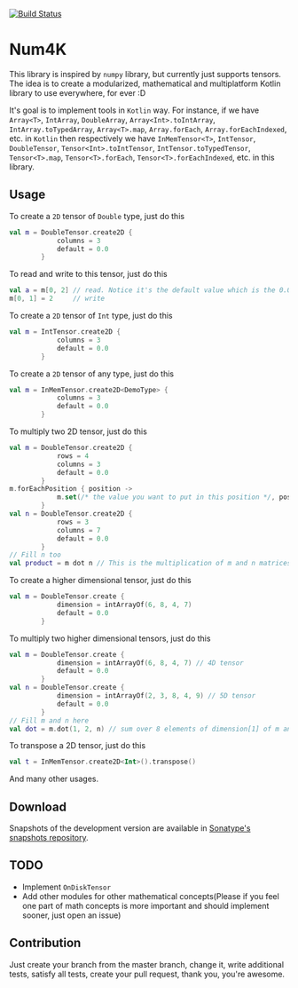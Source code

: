 [![Build Status](https://travis-ci.org/hadilq/num4k.svg?branch=master)](https://travis-ci.org/hadilq/num4k)

Num4K
===
This library is inspired by `numpy` library, but currently just supports tensors.
The idea is to create a modularized, mathematical and multiplatform Kotlin library to use everywhere, for ever :D

It's goal is to implement tools in `Kotlin` way.
For instance, if we have
`Array<T>`, `IntArray`, `DoubleArray`, `Array<Int>.toIntArray`, `IntArray.toTypedArray`, `Array<T>.map`, `Array.forEach`, `Array.forEachIndexed`, etc. in `Kotlin` then respectively we have 
`InMemTensor<T>`, `IntTensor`, `DoubleTensor`, `Tensor<Int>.toIntTensor`, `IntTensor.toTypedTensor`, `Tensor<T>.map`, `Tensor<T>.forEach`, `Tensor<T>.forEachIndexed`, etc. in this library.

Usage
---
To create a `2D` tensor of `Double` type, just do this
```kotlin
val m = DoubleTensor.create2D {
            columns = 3
            default = 0.0
        }
```
To read and write to this tensor, just do this
```kotlin
val a = m[0, 2] // read. Notice it's the default value which is the 0.0
m[0, 1] = 2     // write
```
To create a `2D` tensor of `Int` type, just do this
```kotlin
val m = IntTensor.create2D {
            columns = 3
            default = 0.0
        }
```
To create a `2D` tensor of any type, just do this
```kotlin
val m = InMemTensor.create2D<DemoType> {
            columns = 3
            default = 0.0
        }
```
To multiply two 2D tensor, just do this
```kotlin
val m = DoubleTensor.create2D {
            rows = 4
            columns = 3
            default = 0.0
        }
m.forEachPosition { position ->
            m.set(/* the value you want to put in this position */, position)
        }
val n = DoubleTensor.create2D {
            rows = 3
            columns = 7
            default = 0.0
        }
// Fill n too
val product = m dot n // This is the multiplication of m and n matrices
```
To create a higher dimensional tensor, just do this
```kotlin
val m = DoubleTensor.create {
            dimension = intArrayOf(6, 8, 4, 7)
            default = 0.0
        }
```
To multiply two higher dimensional tensors, just do this
```kotlin
val m = DoubleTensor.create {
            dimension = intArrayOf(6, 8, 4, 7) // 4D tensor
            default = 0.0
        }
val n = DoubleTensor.create {
            dimension = intArrayOf(2, 3, 8, 4, 9) // 5D tensor
            default = 0.0
        }
// Fill m and n here
val dot = m.dot(1, 2, n) // sum over 8 elements of dimension[1] of m and dimension[2] of n
```
To transpose a 2D tensor, just do this
```kotlin
val t = InMemTensor.create2D<Int>().transpose()
```
And many other usages.

Download
---
Snapshots of the development version are available in [Sonatype's snapshots repository](https://oss.sonatype.org/content/repositories/snapshots).

TODO
---
- Implement `OnDiskTensor`
- Add other modules for other mathematical concepts(Please if you feel one part of math concepts is more important and should implement sooner, just open an issue)


Contribution
---
Just create your branch from the master branch, change it, write additional tests, satisfy all tests, create your pull
request, thank you, you're awesome.